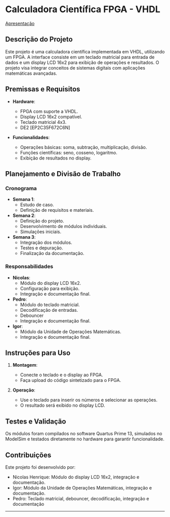 # Calculadora Científica FPGA - VHDL

[Apresentação](https://docs.google.com/presentation/d/e/2PACX-1vQafuoJSYMYlyhdVtxxtEMY4ZAB_8_T9ilydgadJg5n-mJ4pe5nwp9pKuyHts4smLtcndzDg0zI0W74/pub?start=true&loop=true&delayms=60000)

## **Descrição do Projeto**
Este projeto é uma calculadora científica implementada em VHDL, utilizando um FPGA. A interface consiste em um teclado matricial para entrada de dados e um display LCD 16x2 para exibição de operações e resultados. O projeto visa integrar conceitos de sistemas digitais com aplicações matemáticas avançadas.

## **Premissas e Requisitos**
- **Hardware**:
  - FPGA com suporte a VHDL.
  - Display LCD 16x2 compatível.
  - Teclado matricial 4x3.
  - DE2 [EP2C35F672C6N]

- **Funcionalidades**:
  - Operações básicas: soma, subtração, multiplicação, divisão.
  - Funções científicas: seno, cosseno, logaritmo.
  - Exibição de resultados no display.

## **Planejamento e Divisão de Trabalho**
### **Cronograma**
- **Semana 1**:
  - Estudo de caso.
  - Definição de requisitos e materiais.
- **Semana 2**:
  - Definição do projeto.
  - Desenvolvimento de módulos individuais.
  - Simulações iniciais.
- **Semana 3**:
  - Integração dos módulos.
  - Testes e depuração.
  - Finalização da documentação.

### **Responsabilidades**
- **Nicolas**:
  - Módulo do display LCD 16x2.
  - Configuração para exibição.
  - Integração e documentação final.
- **Pedro**:
  - Módulo do teclado matricial.
  - Decodificação de entradas.
  - Debouncer
  - Integração e documentação final.
- **Igor**:
  - Módulo da Unidade de Operações Matemáticas.
  - Integração e documentação final.

## **Instruções para Uso**
1. **Montagem**:
   - Conecte o teclado e o display ao FPGA.
   - Faça upload do código sintetizado para o FPGA.

2. **Operação**:
   - Use o teclado para inserir os números e selecionar as operações.
   - O resultado será exibido no display LCD.

## **Testes e Validação**
Os módulos foram compilados no software Quartus Prime 13, simulados no ModelSim e testados diretamente no hardware para garantir funcionalidade.

## **Contribuições**
Este projeto foi desenvolvido por:
- Nicolas Henrique: Módulo do display LCD 16x2, integração e documentação.
- Igor: Módulo da Unidade de Operações Matemáticas, integração e documentação.
- Pedro: Teclado matricial, debouncer, decodificação, integração e documentação

---

